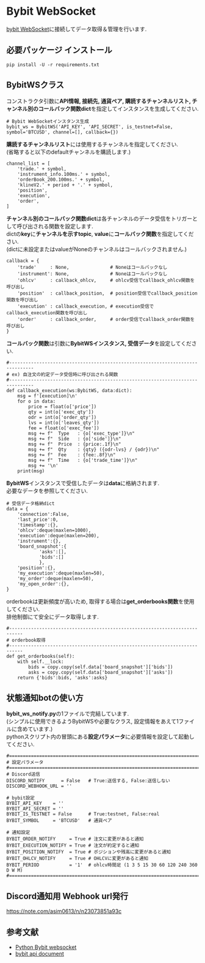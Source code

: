 # Bybit WebSocket
[bybit WebSocket](https://bybit-exchange.github.io/docs/inverse/#t-websocket)に接続してデータ取得＆管理を行います.

## 必要パッケージ インストール
`pip install -U -r requirements.txt`

## BybitWSクラス
コンストラクタ引数に**API情報, 接続先, 通貨ペア, 購読するチャンネルリスト, チャンネル別のコールバック関数dict**を指定してインスタンスを生成してください.
```
# Bybit WebSocketインスタンス生成
bybit_ws = BybitWS('API_KEY', 'API_SECRET', is_testnet=False, symbol='BTCUSD', channel=[], callback={})
```

**購読するチャンネルリスト**には使用するチャンネルを指定してください.<br>
(省略すると以下のdefaultチャンネルを購読します.)
```
channel_list = [
    'trade.' + symbol,
    'instrument_info.100ms.' + symbol,
    'orderBook_200.100ms.' + symbol,
    'klineV2.' + period + '.' + symbol,
    'position',
    'execution',
    'order',
]
```

**チャンネル別のコールバック関数dict**は各チャンネルのデータ受信をトリガーとして呼び出される関数を設定します.<br>
dictの**key**に**チャンネルを示すtopic**, **value**に**コールバック関数**を指定してください.<br>
(dictに未設定またはvalueがNoneのチャンネルはコールバックされません.)
```
callback = {
    'trade'     : None,               # Noneはコールバックなし
    'instrument': None,               # Noneはコールバックなし
    'ohlcv'     : callback_ohlcv,     # ohlcv受信でcallback_ohlcv関数を呼び出し
    'position'  : callback_position,  # position受信でcallback_position関数を呼び出し
    'execution' : callback_execution, # execution受信でcallback_execution関数を呼び出し
    'order'     : callback_order,     # order受信でcallback_order関数を呼び出し
}
```

**コールバック関数**は引数に**BybitWSインスタンス, 受信データ**を設定してください.
```
#-------------------------------------------------------------------------------
# ex) 自注文の約定データ受信時に呼び出される関数
#-------------------------------------------------------------------------------
def callback_execution(ws:BybitWS, data:dict):
    msg = f'[execution]\n'
    for o in data:
        price = float(o['price'])
        qty = int(o['exec_qty'])
        odr = int(o['order_qty'])
        lvs = int(o['leaves_qty'])
        fee = float(o['exec_fee'])
        msg += f"  Type   : {o['exec_type']}\n"
        msg += f"  Side   : {o['side']}\n"
        msg += f"  Price  : {price:.1f}\n"
        msg += f"  Qty    : {qty} ({odr-lvs} / {odr})\n"
        msg += f"  Fee    : {fee:.8f}\n"
        msg += f"  Time   : {o['trade_time']}\n"
        msg += '\n'
    print(msg)
```

**BybitWS**インスタンスで受信したデータは**data**に格納されます.<br>
必要なデータを参照してください.
```
# 受信データ格納dict
data = {
    'connection':False,
    'last_price':0,
    'timestamp':{},
    'ohlcv':deque(maxlen=1000),
    'execution':deque(maxlen=200),
    'instrument':{},
    'board_snapshot':{
            'asks':[],
            'bids':[]
            },
    'position':{},
    'my_execution':deque(maxlen=50),
    'my_order':deque(maxlen=50),
    'my_open_order':{},
}
```
orderbookは更新頻度が高いため, 取得する場合は**get_orderbooks関数**を使用してください.<br>
排他制御にて安全にデータ取得します.
```
#---------------------------------------------------------------------------
# orderbook取得
#---------------------------------------------------------------------------
def get_orderbooks(self):
    with self.__lock:
        bids = copy.copy(self.data['board_snapshot']['bids'])
        asks = copy.copy(self.data['board_snapshot']['asks'])
    return {'bids':bids, 'asks':asks}
```

## 状態通知botの使い方
**bybit_ws_notify.py**の1ファイルで完結しています.<br>
(シンプルに使用できるようBybitWSや必要なクラス, 設定情報をあえて1ファイルに含めています.)<br>
pythonスクリプト内の冒頭にある**設定パラメータ**に必要情報を設定して起動してください.
```
#===============================================================================
# 設定パラメータ
#===============================================================================
# Discord送信
DISCORD_NOTIFY      = False   # True:送信する, False:送信しない
DISCORD_WEBHOOK_URL = ''

# bybit設定
BYBIT_API_KEY    = ''
BYBIT_API_SECRET = ''
BYBIT_IS_TESTNET = False      # True:testnet, False:real
BYBIT_SYMBOL     = 'BTCUSD'   # 通貨ペア

# 通知設定
BYBIT_ORDER_NOTIFY     = True # 注文に変更があると通知
BYBIT_EXECUTION_NOTIFY = True # 注文が約定すると通知
BYBIT_POSITION_NOTIFY  = True # ポジションや残高に変更があると通知
BYBIT_OHLCV_NOTIFY     = True # OHLCVに変更があると通知
BYBIT_PERIOD           = '1'  # ohlcv時間足 (1 3 5 15 30 60 120 240 360 D W M)
#===============================================================================
```

## Discord通知用 Webhook url発行
https://note.com/asim0613/n/n23073851a93c

## 参考文献
* [Python Bybit websocket](https://note.com/1one/n/n26615e8b5f76)
* [bybit api document](https://bybit-exchange.github.io/docs/inverse/#t-websocket)
